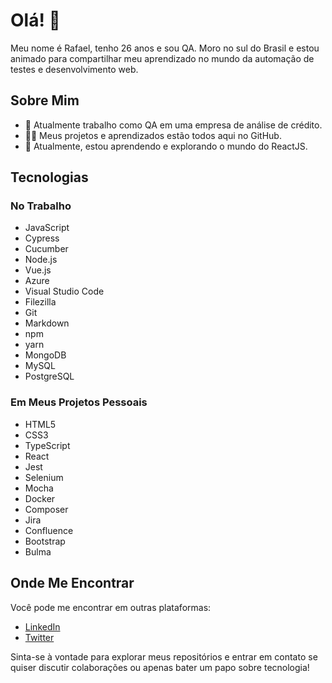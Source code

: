 # Olá! 👋

Meu nome é Rafael, tenho 26 anos e sou QA. Moro no sul do Brasil e estou animado para compartilhar meu aprendizado no mundo da automação de testes e desenvolvimento web.

## Sobre Mim

- 🔭 Atualmente trabalho como QA em uma empresa de análise de crédito.
- 👨‍💻 Meus projetos e aprendizados estão todos aqui no GitHub.
- 🌱 Atualmente, estou aprendendo e explorando o mundo do ReactJS.

## Tecnologias

### No Trabalho

- JavaScript
- Cypress
- Cucumber
- Node.js
- Vue.js
- Azure
- Visual Studio Code
- Filezilla
- Git
- Markdown
- npm
- yarn
- MongoDB
- MySQL
- PostgreSQL

### Em Meus Projetos Pessoais

- HTML5
- CSS3
- TypeScript
- React
- Jest
- Selenium
- Mocha
- Docker
- Composer
- Jira
- Confluence
- Bootstrap
- Bulma

## Onde Me Encontrar

Você pode me encontrar em outras plataformas:

- [LinkedIn](https://www.linkedin.com/in/seu-linkedin/)
- [Twitter](https://twitter.com/seu-twitter)

Sinta-se à vontade para explorar meus repositórios e entrar em contato se quiser discutir colaborações ou apenas bater um papo sobre tecnologia!

